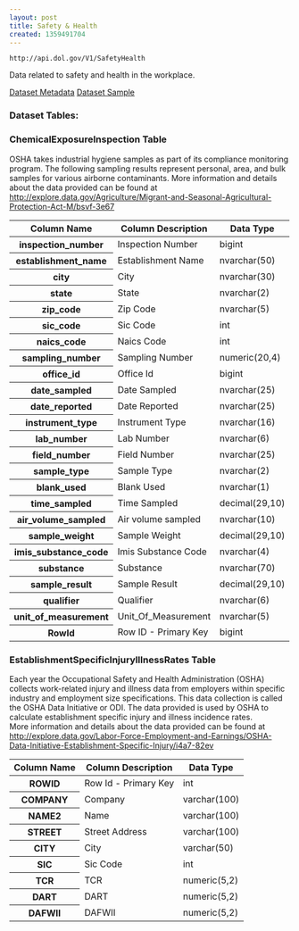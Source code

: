 ```yaml
---
layout: post
title: Safety & Health
created: 1359491704
---
```


```
http://api.dol.gov/V1/SafetyHealth
```

<p>Data related to safety and health in the workplace.</p>


<a href ="http://api.dol.gov/V1/SafetyHealth/$metadata" class="button radius button_dataset">Dataset Metadata</a>
<a href ="http://developer.dol.gov/DOL-SafetyHealth-DATASET.htm" class="button radius button_dataset">Dataset Sample</a>


### Dataset Tables:  
<h3>ChemicalExposureInspection Table</h3>

<p>OSHA takes industrial hygiene samples as part of its compliance monitoring program. The following sampling results represent personal, area, and bulk samples for various airborne contaminants. More information and details about the data provided can be found at <a href="http://www.dol.gov/cgi-bin/leave-dol.asp?exiturl=http://explore.data.gov/Labor-Force-Employment-and-Earnings/OSHA-Chemical-Exposure-Health-Data/zyuw-7agv&amp;exitTitle=OSHA Chemical Exposure Health Data&amp;fedpage=yes">http://explore.data.gov/Agriculture/Migrant-and-Seasonal-Agricultural-Protection-Act-M/bsvf-3e67</a></p>

<table>
	<thead>
		<tr>
			<th>Column Name</th>
			<th>Column Description</th>
			<th>Data Type</th>
		</tr>
	</thead>
	<tbody>
		<tr>
			<th>inspection_number</th>
			<td>Inspection Number</td>
			<td>bigint</td>
		</tr>
		<tr>
			<th>establishment_name</th>
			<td>Establishment Name</td>
			<td>nvarchar(50)</td>
		</tr>
		<tr>
			<th>city</th>
			<td>City</td>
			<td>nvarchar(30)</td>
		</tr>
		<tr>
			<th>state</th>
			<td>State</td>
			<td>nvarchar(2)</td>
		</tr>
		<tr>
			<th>zip_code</th>
			<td>Zip Code</td>
			<td>nvarchar(5)</td>
		</tr>
		<tr>
			<th>sic_code</th>
			<td>Sic Code</td>
			<td>int</td>
		</tr>
		<tr>
			<th>naics_code</th>
			<td>Naics Code</td>
			<td>int</td>
		</tr>
		<tr>
			<th>sampling_number</th>
			<td>Sampling Number</td>
			<td>numeric(20,4)</td>
		</tr>
		<tr>
			<th>office_id</th>
			<td>Office Id</td>
			<td>bigint</td>
		</tr>
		<tr>
			<th>date_sampled</th>
			<td>Date Sampled</td>
			<td>nvarchar(25)</td>
		</tr>
		<tr>
			<th>date_reported</th>
			<td>Date Reported</td>
			<td>nvarchar(25)</td>
		</tr>
		<tr>
			<th>instrument_type</th>
			<td>Instrument Type</td>
			<td>nvarchar(16)</td>
		</tr>
		<tr>
			<th>lab_number</th>
			<td>Lab Number</td>
			<td>nvarchar(6)</td>
		</tr>
		<tr>
			<th>field_number</th>
			<td>Field Number</td>
			<td>nvarchar(25)</td>
		</tr>
		<tr>
			<th>sample_type</th>
			<td>Sample Type</td>
			<td>nvarchar(2)</td>
		</tr>
		<tr>
			<th>blank_used</th>
			<td>Blank Used</td>
			<td>nvarchar(1)</td>
		</tr>
		<tr>
			<th>time_sampled</th>
			<td>Time Sampled</td>
			<td>decimal(29,10)</td>
		</tr>
		<tr>
			<th>air_volume_sampled</th>
			<td>Air volume sampled</td>
			<td>nvarchar(10)</td>
		</tr>
		<tr>
			<th>sample_weight</th>
			<td>Sample Weight</td>
			<td>decimal(29,10)</td>
		</tr>
		<tr>
			<th>imis_substance_code</th>
			<td>Imis Substance Code</td>
			<td>nvarchar(4)</td>
		</tr>
		<tr>
			<th>substance</th>
			<td>Substance</td>
			<td>nvarchar(70)</td>
		</tr>
		<tr>
			<th>sample_result</th>
			<td>Sample Result</td>
			<td>decimal(29,10)</td>
		</tr>
		<tr>
			<th>qualifier</th>
			<td>Qualifier</td>
			<td>nvarchar(6)</td>
		</tr>
		<tr>
			<th>unit_of_measurement</th>
			<td>Unit_Of_Measurement</td>
			<td>nvarchar(5)</td>
		</tr>
		<tr>
			<th>RowId</th>
			<td>Row ID - Primary Key</td>
			<td>bigint</td>
		</tr>
	</tbody>
</table>
<h3>EstablishmentSpecificInjuryIllnessRates Table</h3>

<p>Each year the Occupational Safety and Health Administration (OSHA) collects work-related injury and illness data from employers within specific industry and employment size specifications. This data collection is called the OSHA Data Initiative or ODI. The data provided is used by OSHA to calculate establishment specific injury and illness incidence rates.<br />
More information and details about the data provided can be found at <a href="http://www.dol.gov/cgi-bin/leave-dol.asp?exiturl=http://explore.data.gov/Labor-Force-Employment-and-Earnings/OSHA-Data-Initiative-Establishment-Specific-Injury/i4a7-82ev&amp;exitTitle=Establishment%20Specific%20Injury%20and%20Illness%20Rates&amp;fedpage=yes">http://explore.data.gov/Labor-Force-Employment-and-Earnings/OSHA-Data-Initiative-Establishment-Specific-Injury/i4a7-82ev</a></p>

<table>
	<thead>
		<tr>
			<th>Column Name</th>
			<th>Column Description</th>
			<th>Data Type</th>
		</tr>
	</thead>
	<tbody>
		<tr>
			<th>ROWID</th>
			<td>Row Id - Primary Key</td>
			<td>int</td>
		</tr>
		<tr>
			<th>COMPANY</th>
			<td>Company</td>
			<td>varchar(100)</td>
		</tr>
		<tr>
			<th>NAME2</th>
			<td>Name</td>
			<td>varchar(100)</td>
		</tr>
		<tr>
			<th>STREET</th>
			<td>Street Address</td>
			<td>varchar(100)</td>
		</tr>
		<tr>
			<th>CITY</th>
			<td>City</td>
			<td>varchar(50)</td>
		</tr>
		<tr>
			<th>SIC</th>
			<td>Sic Code</td>
			<td>int</td>
		</tr>
		<tr>
			<th>TCR</th>
			<td>TCR</td>
			<td>numeric(5,2)</td>
		</tr>
		<tr>
			<th>DART</th>
			<td>DART</td>
			<td>numeric(5,2)</td>
		</tr>
		<tr>
			<th>DAFWII</th>
			<td>DAFWII</td>
			<td>numeric(5,2)</td>
		</tr>
	</tbody>
</table>
